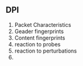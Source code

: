 ## DPI
1. Packet Characteristics
2. Geader fingerprints
3. Content fingerprints
4. reaction to probes
5. reaction to perturbations
6. 